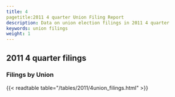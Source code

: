 ```yaml
---
title: 4
pagetitle:2011 4 quarter Union Filing Report
description: Data on union election filings in 2011 4 quarter 
keywords: union filings
weight: 1
---
```


## 2011 4 quarter filings

### Filings by Union
{{< readtable table="/tables/2011/4union_filings.html" >}}
